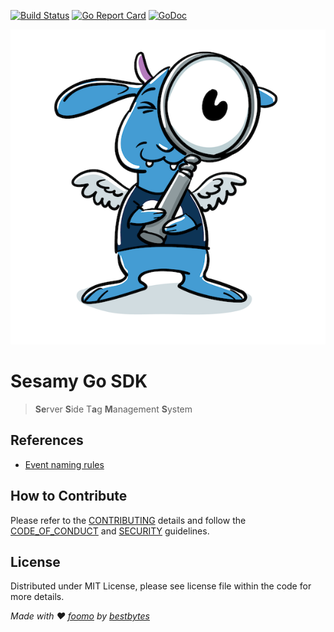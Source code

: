 [![Build Status](https://github.com/foomo/sesamy-go/actions/workflows/test.yml/badge.svg?branch=main&event=push)](https://github.com/foomo/sesamy-go/actions/workflows/test.yml)
[![Go Report Card](https://goreportcard.com/badge/github.com/foomo/sesamy-go)](https://goreportcard.com/report/github.com/foomo/sesamy-go)
[![GoDoc](https://godoc.org/github.com/foomo/sesamy-go?status.svg)](https://godoc.org/github.com/foomo/sesamy-go)

<p align="center">
  <img alt="sesamy" src=".github/assets/sesamy.png"/>
</p>

# Sesamy Go SDK

> **Se**rver **S**ide T**a**g **M**anagement **S**ystem


## References

- [Event naming rules](https://support.google.com/analytics/answer/13316687)

## How to Contribute

Please refer to the [CONTRIBUTING](.github/CONTRIBUTING.md) details and follow the [CODE_OF_CONDUCT](.github/CODE_OF_CONDUCT.md) and [SECURITY](.github/SECURITY.md) guidelines.

## License

Distributed under MIT License, please see license file within the code for more details.

_Made with ♥ [foomo](https://www.foomo.org) by [bestbytes](https://www.bestbytes.com)_

